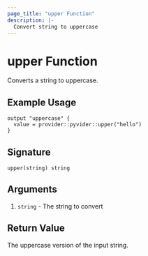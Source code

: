 ```yaml
---
page_title: "upper Function"
description: |-
  Convert string to uppercase
---
```


# upper Function

Converts a string to uppercase.

## Example Usage

```hcl
output "uppercase" {
  value = provider::pyvider::upper("hello")
}
```

## Signature

```
upper(string) string
```

## Arguments

1. `string` - The string to convert

## Return Value

The uppercase version of the input string.
